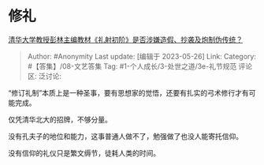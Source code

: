 # 修礼
[清华大学教授彭林主编教材《礼射初阶》是否涉嫌造假、抄袭及炮制伪传统？](https://www.zhihu.com/question/263474136/answer/3044737249)

> Author: #Anonymity
> Last update: [编辑于 2023-05-26]
> Link:
> Category: #【答集】/08-文艺答集
> Tag: #1-个人成长/3-处世之道/3e-礼节规范
> 评论区:
> 泛讨论:

“修订礼制”本质上是一种圣事，要有思想家的觉悟，还要有扎实的弓术修行才有可能完成。

仅凭清华北大的招牌，不够分量。

没有孔夫子的地位和能力，这事普通人做不了，勉强做了也没人能寄托信仰。

没有信仰的礼仪只是繁文缛节，徒耗人类的时间。
